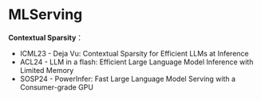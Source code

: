 # MLServing

**Contextual Sparsity**：
- ICML23 - Deja Vu: Contextual Sparsity for Efficient LLMs at Inference 
- ACL24 - LLM in a flash: Efficient Large Language Model Inference with Limited Memory
- SOSP24 - PowerInfer: Fast Large Language Model Serving with a Consumer-grade GPU